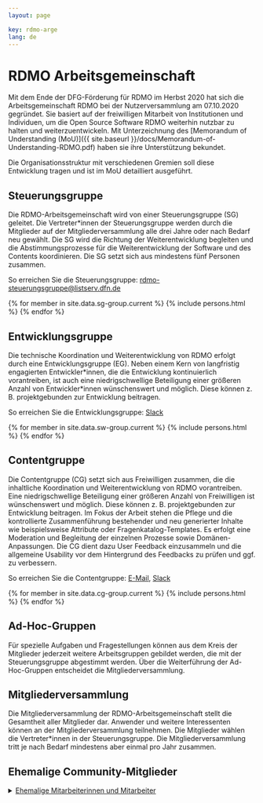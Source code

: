 ```yaml
---
layout: page

key: rdmo-arge
lang: de
---
```


# RDMO Arbeitsgemeinschaft

Mit dem Ende der DFG-Förderung für RDMO im Herbst 2020 hat sich die Arbeitsgemeinschaft RDMO bei der Nutzerversammlung am 07.10.2020 gegründet. Sie basiert auf der freiwilligen Mitarbeit von Institutionen und Individuen, um die Open Source Software RDMO weiterhin nutzbar zu halten und weiterzuentwickeln.
Mit Unterzeichnung des [Memorandum of Understanding (MoU)]({{ site.baseurl }}/docs/Memorandum-of-Understanding-RDMO.pdf) haben sie ihre Unterstützung bekundet.

Die Organisationsstruktur mit verschiedenen Gremien soll diese Entwicklung tragen und ist im MoU detailliert ausgeführt.

## Steuerungsgruppe

Die RDMO-Arbeitsgemeinschaft wird von einer Steuerungsgruppe (SG) geleitet. Die Vertreter\*innen der Steuerungsgruppe werden durch die Mitglieder auf der Mitgliederversammlung alle drei Jahre oder nach Bedarf neu gewählt.
Die SG wird die Richtung der Weiterentwicklung begleiten und die Abstimmungsprozesse für die Weiterentwicklung der Software und des Contents koordinieren. Die SG setzt sich aus mindestens fünf Personen zusammen.

So erreichen Sie die Steuerungsgruppe: rdmo-steuerungsgruppe@listserv.dfn.de

{% for member in site.data.sg-group.current %}
{% include persons.html %}
{% endfor %}


## Entwicklungsgruppe

Die technische Koordination und Weiterentwicklung von RDMO erfolgt durch eine Entwicklungsgruppe (EG). Neben einem Kern von langfristig engagierten
Entwickler\*innen, die die Entwicklung kontinuierlich vorantreiben, ist auch eine niedrigschwellige Beteiligung einer größeren Anzahl von Entwickler\*innen wünschenswert und möglich. Diese können z. B. projektgebunden zur Entwicklung beitragen.

So erreichen Sie die Entwicklungsgruppe: [Slack](https://rdmo.slack.com/archives/CFRAZJ9LG)

{% for member in site.data.sw-group.current %}
{% include persons.html %}
{% endfor %}


## Contentgruppe

Die Contentgruppe (CG) setzt sich aus Freiwilligen zusammen, die die inhaltliche Koordination und Weiterentwicklung von RDMO vorantreiben. Eine niedrigschwellige Beteiligung einer größeren Anzahl von Freiwilligen ist wünschenswert und möglich. Diese können z. B. projektgebunden zur Entwicklung beitragen.
Im Fokus der Arbeit stehen die Pflege und die kontrollierte Zusammenführung bestehender und neu generierter Inhalte wie beispielsweise Attribute oder Fragenkatalog-Templates. Es erfolgt eine Moderation und Begleitung der einzelnen Prozesse sowie Domänen-Anpassungen. Die CG dient dazu User Feedback einzusammeln und die allgemeine Usability vor dem Hintergrund des Feedbacks zu prüfen und ggf. zu verbessern.

So erreichen Sie die Contentgruppe: [E-Mail](mailto:rdmo-contentgruppe@listserv.dfn.de), [Slack](https://rdmo.slack.com/archives/C8B6VCKJ9)

{% for member in site.data.cg-group.current %}
{% include persons.html %}
{% endfor %}


## Ad-Hoc-Gruppen

Für spezielle Aufgaben und Fragestellungen können aus dem Kreis der Mitglieder jederzeit weitere Arbeitsgruppen gebildet werden, die mit der Steuerungsgruppe abgestimmt werden.
Über die Weiterführung der Ad-Hoc-Gruppen entscheidet die Mitgliederversammlung.

## Mitgliederversammlung

Die Mitgliederversammlung der RDMO-Arbeitsgemeinschaft stellt die Gesamtheit aller Mitglieder dar. Anwender und weitere Interessenten können an der Mitgliederversammlung teilnehmen. Die Mitglieder wählen die Vertreter\*innen in der Steuerungsgruppe.
Die Mitgliederversammlung tritt je nach Bedarf mindestens aber einmal pro Jahr zusammen.


## Ehemalige Community-Mitglieder

<details>
  <summary><u>Ehemalige Mitarbeiterinnen und Mitarbeiter</u></summary>
  {% for member in site.data.former %}
  {% include persons.html %}
  {% endfor %}
</details>
